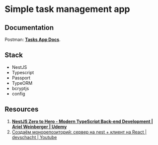 # Simple task management app

## Documentation

Postman: **[Tasks App Docs](https://documenter.getpostman.com/view/4341699/SzmcbzZu?version=latest)**.

## Stack

* NestJS
* Typescript
* Passport
* TypeORM
* bcryptjs
* config

## Resources

1. **[NestJS Zero to Hero - Modern TypeScript Back-end Development | Ariel Weinberger | Udemy](https://www.udemy.com/course/nestjs-zero-to-hero/)**
1. [Создаём монорепозиторий: сервер на nest + клиент на React | devschacht | Youtube](https://www.youtube.com/watch?v=Cy-UbbMVd-g)
